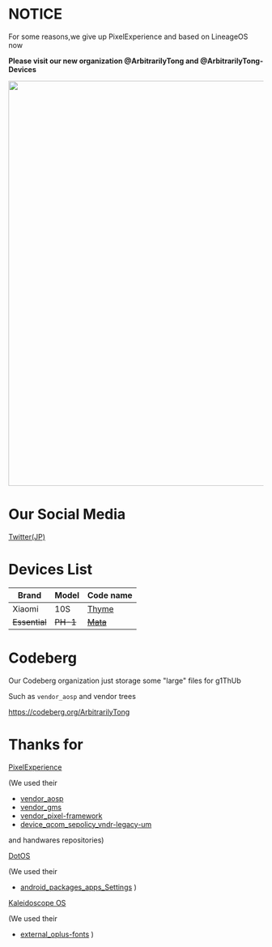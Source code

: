 # NOTICE
For some reasons,we give up PixelExperience and based on LineageOS now

**Please visit our new organization @ArbitrarilyTong and @ArbitrarilyTong-Devices**

<div align="center">
<img src="https://github.com/ArbitrarilyTong/.github/raw/main/ReadmeBlock-v2.png" width=800px>
</div>

# Our Social Media
[Twitter(JP)](https://twitter.com/Ninni_kiri_jp)

# Devices List

| Brand  | Model | Code name |
| ------ | ----- | --------- |
| Xiaomi | 10S   | [Thyme](https://arbitrarilytong.win/thyme.html)     |
| ~~Essential~~ | ~~PH-1~~   | ~~[Mata](https://arbitrarilytong.win/mata.html)~~     |

# Codeberg
Our Codeberg organization just storage some "large" files for g1ThUb

Such as `vendor_aosp` and vendor trees

https://codeberg.org/ArbitrarilyTong

# Thanks for
[PixelExperience][pe] 

(We used their 
 - [vendor_aosp][vendor_aosp] 
 - [vendor_gms][vendor_gms] 
 - [vendor_pixel-framework][vendor_pixel-framework] 
 - [device_qcom_sepolicy_vndr-legacy-um][device_qcom_sepolicy_vndr-legacy-um] 
 
 and  handwares repositories)

[DotOS][dot]

(We used their 
 - [android_packages_apps_Settings][android_packages_apps_Settings]
)

[Kaleidoscope OS][kscope]

(We used their
- [external_oplus-fonts][external_oplus-fonts]
)

[pe]: https://github.com/PixelExperience
[vendor_aosp]: https://github.com/PixelExperience/vendor_aosp
[vendor_gms]: https://gitlab.pixelexperience.org/android/vendor_gms
[vendor_pixel-framework]: https://github.com/PixelExperience/vendor_pixel-framework
[device_qcom_sepolicy_vndr-legacy-um]: https://github.com/PixelExperience/device_qcom_sepolicy_vndr-legacy-um
[dot]: https://github/DotOS
[android_packages_apps_Settings]: https://github.com/DotOS/android_packages_apps_Settings
[kscope]: https://github.com/Project-Kaleidoscope/
[external_oplus-fonts]: https://gitlab.com/Project-Kaleidoscope/android_external_oplus-fonts
